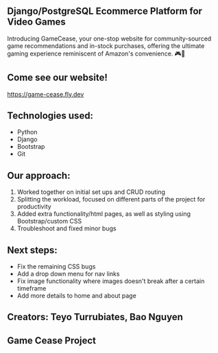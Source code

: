 ## Django/PostgreSQL Ecommerce Platform for Video Games
Introducing GameCease, your one-stop website for community-sourced game recommendations and in-stock purchases, offering the ultimate gaming experience reminiscent of Amazon's convenience. 🎮🛒

## Come see our website!
https://game-cease.fly.dev

## Technologies used:
* Python
* Django
* Bootstrap
* Git

## Our approach:
1. Worked together on initial set ups and CRUD routing
2. Splitting the workload, focused on different parts of the project for productivity
3. Added extra functionality/html pages, as well as styling using Bootstrap/custom CSS
4. Troubleshoot and fixed minor bugs

## Next steps:
* Fix the remaining CSS bugs
* Add a drop down menu for nav links
* Fix image functionality where images doesn't break after a certain timeframe
* Add more details to home and about page

## Creators: Teyo Turrubiates, Bao Nguyen 

## Game Cease Project
